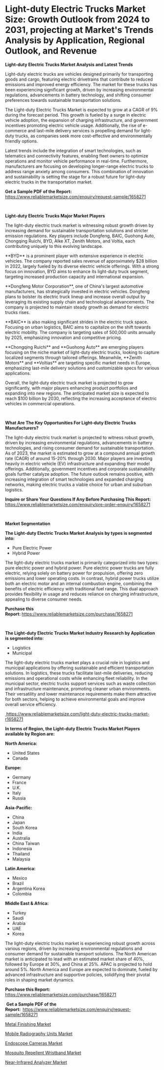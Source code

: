 <p><h1>Light-duty Electric Trucks Market Size: Growth Outlook from 2024 to 2031, projecting at Market's Trends Analysis by Application, Regional Outlook, and Revenue</h1></p><p><strong>Light-duty Electric Trucks Market Analysis and Latest Trends</strong></p>
<p><p>Light-duty electric trucks are vehicles designed primarily for transporting goods and cargo, featuring electric drivetrains that contribute to reduced emissions and improved energy efficiency. The market for these trucks has been experiencing significant growth, driven by increasing environmental regulations, advancements in battery technology, and shifting consumer preferences towards sustainable transportation solutions.</p><p>The Light-duty Electric Trucks Market is expected to grow at a CAGR of 9% during the forecast period. This growth is fueled by a surge in electric vehicle adoption, the expansion of charging infrastructure, and government incentives promoting electric vehicle usage. Additionally, the rise of e-commerce and last-mile delivery services is propelling demand for light-duty trucks, as companies seek more cost-effective and environmentally friendly options.</p><p>Latest trends include the integration of smart technologies, such as telematics and connectivity features, enabling fleet owners to optimize operations and monitor vehicle performance in real-time. Furthermore, manufacturers are focusing on developing longer-range electric trucks to address range anxiety among consumers. This combination of innovation and sustainability is setting the stage for a robust future for light-duty electric trucks in the transportation market.</p></p>
<p><strong>Get a Sample PDF of the Report:&nbsp;</strong> <a href="https://www.reliablemarketsize.com/enquiry/request-sample/1658271?utm_campaign=1127&utm_medium=2&utm_source=Github&utm_content=ia&utm_term=03102024&utm_id=light-duty-electric-trucks">https://www.reliablemarketsize.com/enquiry/request-sample/1658271</a></p>
<p>&nbsp;</p>
<p><strong>Light-duty Electric Trucks Major Market Players</strong></p>
<p><p>The light-duty electric truck market is witnessing robust growth driven by increasing demand for sustainable transportation solutions and stricter emission regulations. Key players include Dongfeng, BAIC, Guohong Auto, Chongqing Ruichi, BYD, Alke XT, Zenith Motors, and Voltia, each contributing uniquely to this evolving landscape.</p><p>**BYD** is a prominent player with extensive experience in electric vehicles. The company reported sales revenue of approximately $28 billion in 2022, largely fueled by its diverse electric vehicle offerings. With a strong focus on innovation, BYD aims to enhance its light-duty truck segment, targeting increased production capacity and international expansion.</p><p>**Dongfeng Motor Corporation**, one of China's largest automotive manufacturers, has strategically invested in electric vehicles. Dongfeng plans to bolster its electric truck lineup and increase overall output by leveraging its existing supply chain and technological advancements. The company is projected to maintain steady growth as demand for electric trucks rises.</p><p>**BAIC** is also making significant strides in the electric truck space. Focusing on urban logistics, BAIC aims to capitalize on the shift towards electric mobility. The company is targeting sales of 500,000 units annually by 2025, emphasizing innovation and competitive pricing.</p><p>**Chongqing Ruichi** and **Guohong Auto** are emerging players focusing on the niche market of light-duty electric trucks, looking to capture localized segments through tailored offerings. Meanwhile, **Zenith Motors** and **Voltias** are targeting specific market needs in Europe, emphasizing last-mile delivery solutions and customizable specs for various applications.</p><p>Overall, the light-duty electric truck market is projected to grow significantly, with major players enhancing product portfolios and expanding into new regions. The anticipated market size is expected to reach $100 billion by 2030, reflecting the increasing acceptance of electric vehicles in commercial operations.</p></p>
<p>&nbsp;</p>
<p><strong>What Are The Key Opportunities For Light-duty Electric Trucks Manufacturers?</strong></p>
<p><p>The light-duty electric truck market is projected to witness robust growth, driven by increasing environmental regulations, advancements in battery technologies, and rising consumer demand for sustainable transportation. As of 2023, the market is estimated to grow at a compound annual growth rate (CAGR) of around 15-20% through 2030. Major players are investing heavily in electric vehicle (EV) infrastructure and expanding their model offerings. Additionally, government incentives and corporate sustainability goals further catalyze adoption. The future outlook remains positive, with increasing integration of smart technologies and expanded charging networks, making electric trucks a viable choice for urban and suburban logistics.</p></p>
<p><strong>Inquire or Share Your Questions If Any Before Purchasing This Report:</strong> <a href="https://www.reliablemarketsize.com/enquiry/pre-order-enquiry/1658271?utm_campaign=1127&utm_medium=2&utm_source=Github&utm_content=ia&utm_term=03102024&utm_id=light-duty-electric-trucks">https://www.reliablemarketsize.com/enquiry/pre-order-enquiry/1658271</a></p>
<p>&nbsp;</p>
<p><strong>Market Segmentation</strong></p>
<p><strong>The Light-duty Electric Trucks Market Analysis by types is segmented into:</strong></p>
<p><ul><li>Pure Electric Power</li><li>Hybrid Power</li></ul></p>
<p><p>The light-duty electric trucks market is primarily categorized into two types: pure electric power and hybrid power. Pure electric power trucks are fully electric, relying solely on battery power for propulsion, offering zero emissions and lower operating costs. In contrast, hybrid power trucks utilize both an electric motor and an internal combustion engine, combining the benefits of electric efficiency with traditional fuel range. This dual approach provides flexibility in usage and reduces reliance on charging infrastructure, appealing to diverse consumer needs.</p></p>
<p><strong>Purchase this Report:&nbsp;</strong><a href="https://www.reliablemarketsize.com/purchase/1658271?utm_campaign=1127&utm_medium=2&utm_source=Github&utm_content=ia&utm_term=03102024&utm_id=light-duty-electric-trucks">https://www.reliablemarketsize.com/purchase/1658271</a></p>
<p>&nbsp;</p>
<p><strong>The Light-duty Electric Trucks Market Industry Research by Application is segmented into:</strong></p>
<p><ul><li>Logistics</li><li>Municipal</li></ul></p>
<p><p>The light-duty electric trucks market plays a crucial role in logistics and municipal applications by offering sustainable and efficient transportation solutions. In logistics, these trucks facilitate last-mile deliveries, reducing emissions and operational costs while enhancing fleet reliability. In the municipal sector, electric trucks support services such as waste collection and infrastructure maintenance, promoting cleaner urban environments. Their versatility and lower maintenance requirements make them attractive for both sectors, helping to achieve environmental goals and improve overall service efficiency.</p></p>
<p><a href="https://www.reliablemarketsize.com/light-duty-electric-trucks-market-r1658271?utm_campaign=1127&utm_medium=2&utm_source=Github&utm_content=ia&utm_term=03102024&utm_id=light-duty-electric-trucks">&nbsp;https://www.reliablemarketsize.com/light-duty-electric-trucks-market-r1658271</a></p>
<p><strong>In terms of Region, the Light-duty Electric Trucks Market Players available by Region are:</strong></p>
<p>
    <p> <strong> North America: </strong>
        <ul>
            <li>United States</li>
            <li>Canada</li>
        </ul>
        </p> 
    <p> <strong> Europe: </strong>
        <ul>
            <li>Germany</li>
            <li>France</li>
            <li>U.K.</li>
            <li>Italy</li>
            <li>Russia</li>
        </ul>
        </p> 
    <p> <strong> Asia-Pacific: </strong>
        <ul>
            <li>China</li>
            <li>Japan</li>
            <li>South Korea</li>
            <li>India</li>
            <li>Australia</li>
            <li>China Taiwan</li>
            <li>Indonesia</li>
            <li>Thailand</li>
            <li>Malaysia</li>
        </ul>
        </p> 
    <p> <strong> Latin America: </strong>
        <ul>
            <li>Mexico</li>
            <li>Brazil</li>
            <li>Argentina Korea</li>
            <li>Colombia</li>
        </ul>
        </p> 
    <p> <strong> Middle East & Africa: </strong>
        <ul>
            <li>Turkey</li>
            <li>Saudi</li>
            <li>Arabia</li>
            <li>UAE</li>
            <li>Korea</li>
        </ul>
    </p>
    </p>
<p><p>The light-duty electric trucks market is experiencing robust growth across various regions, driven by increasing environmental regulations and consumer demand for sustainable transport solutions. The North American market is anticipated to lead with an estimated market share of 40%, followed by Europe at 30%, and China at 25%. APAC is projected to hold around 5%. North America and Europe are expected to dominate, fueled by advanced infrastructure and supportive policies, solidifying their pivotal roles in shaping market dynamics.</p></p>
<p><strong>Purchase this Report: </strong><a href="https://www.reliablemarketsize.com/purchase/1658271?utm_campaign=1127&utm_medium=2&utm_source=Github&utm_content=ia&utm_term=03102024&utm_id=light-duty-electric-trucks">https://www.reliablemarketsize.com/purchase/1658271</a></p>
<p>&nbsp;<strong>Get a Sample PDF of the Report:&nbsp;&nbsp;</strong><a href="https://www.reliablemarketsize.com/enquiry/request-sample/1658271?utm_campaign=1127&utm_medium=2&utm_source=Github&utm_content=ia&utm_term=03102024&utm_id=light-duty-electric-trucks">https://www.reliablemarketsize.com/enquiry/request-sample/1658271</a></p>
<p><strong></strong></p>
<p><p><a href="https://issuu.com/reportprime-2/docs/metal-finishing-market-size-2030.pp_acdeb58ef4729d?utm_campaign=1127&utm_medium=2&utm_source=Github&utm_content=ia&utm_term=03102024&utm_id=light-duty-electric-trucks">Metal Finishing Market</a></p><p><a href="https://www.linkedin.com/pulse/mobile-radiography-units-market-trends-detailed-study-tvc5c?trackingId=S9VqD%2BquSlyi2vTJuLlprg%3D%3D&utm_campaign=1127&utm_medium=2&utm_source=Github&utm_content=ia&utm_term=03102024&utm_id=light-duty-electric-trucks">Mobile Radiography Units Market</a></p><p><a href="https://www.linkedin.com/pulse/endoscope-cameras-market-size-growth-industry-analysis-u30fe?trackingId=8dqAWeiuQDit%2FBaGasYCEw%3D%3D&utm_campaign=1127&utm_medium=2&utm_source=Github&utm_content=ia&utm_term=03102024&utm_id=light-duty-electric-trucks">Endoscope Cameras Market</a></p><p><a href="https://www.linkedin.com/pulse/what-growth-drivers-mosquito-repellent-wristband-market-nuahe?trackingId=gAxI9ycgRkKa98heB2BEYQ%3D%3D&utm_campaign=1127&utm_medium=2&utm_source=Github&utm_content=ia&utm_term=03102024&utm_id=light-duty-electric-trucks">Mosquito Repellent Wristband Market</a></p><p><a href="https://issuu.com/reportprime-2/docs/near-infrared-analyzer-market-size-_743dadcf2e59bb?utm_campaign=1127&utm_medium=2&utm_source=Github&utm_content=ia&utm_term=03102024&utm_id=light-duty-electric-trucks">Near-Infrared Analyzer Market</a></p></p>
